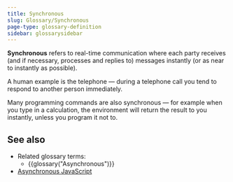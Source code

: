 ```yaml
---
title: Synchronous
slug: Glossary/Synchronous
page-type: glossary-definition
sidebar: glossarysidebar
---
```


**Synchronous** refers to real-time communication where each party receives (and if necessary, processes and replies to) messages instantly (or as near to instantly as possible).

A human example is the telephone — during a telephone call you tend to respond to another person immediately.

Many programming commands are also synchronous — for example when you type in a calculation, the environment will return the result to you instantly, unless you program it not to.

## See also

- Related glossary terms:
  - {{glossary("Asynchronous")}}
- [Asynchronous JavaScript](/en-US/docs/Learn_web_development/Extensions/Async_JS)
